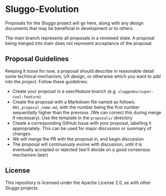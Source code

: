 # Sluggo-Evolution
Proposals for the Sluggo project will go here, along with any design documents
that may be beneficial in development or to others.

The main branch represents all proposals in a reviewed state. A proposal being
merged into main does not represent acceptance of the proposal.

## Proposal Guidelines
Keeping it loose for now, a proposal should describe in reasonable detail some
technical mechanism, UX design, or otherwise which you want to add into the
project. Follow these guidelines:

* Create your proposal in a user/feature branch 
(e.g. `sluggodev/super-cool-feature`)
* Create the proposal with a Markdown file named as follows: 
`001_proposal_name.md`, with the number being the first number sequentially
higher than the previous. (We can correct this during merge if necessary).
Use the template in the `proposals/` directory
* Create a corresponding GitHub Issue with your proposal, labelling it
appropriately. This can be used for major discussion or summary of changes.
* We will merge the PR with the proposal in, and begin discussion
* The proposal will continuously evolve with discussion, until it is
eventually accepted or rejected (we'll decide on a good consensus mechanism 
later)

## License
This repository is licensed under the Apache License 2.0, as with other Sluggo
projects.
